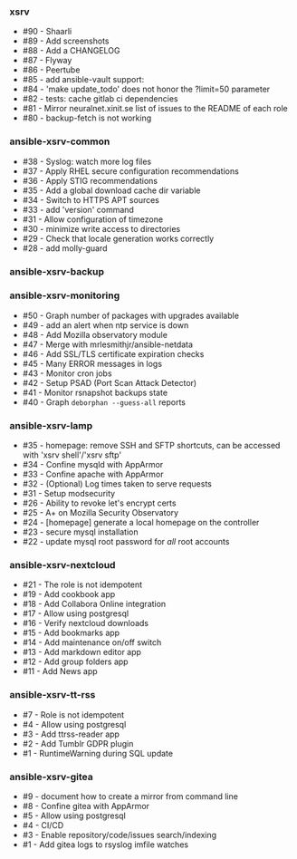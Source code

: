 <!-- This file is automatically generated by "make update_todo" -->

### xsrv

- #90 - Shaarli
- #89 - Add screenshots
- #88 - Add a CHANGELOG
- #87 - Flyway
- #86 - Peertube
- #85 - add ansible-vault support:
- #84 - 'make update_todo' does not honor the ?limit=50 parameter
- #82 - tests: cache gitlab ci dependencies
- #81 - Mirror neuralnet.xinit.se list of issues to the README of each role
- #80 - backup-fetch is not working

### ansible-xsrv-common

- #38 - Syslog: watch more log files
- #37 - Apply RHEL secure configuration recommendations
- #36 - Apply STIG recommendations
- #35 - Add a global download cache dir variable
- #34 - Switch to HTTPS APT sources
- #33 - add 'version' command
- #31 - Allow configuration of timezone
- #30 - minimize write access to directories
- #29 - Check that locale generation works correctly
- #28 - add molly-guard

### ansible-xsrv-backup


### ansible-xsrv-monitoring

- #50 - Graph number of packages with upgrades available
- #49 - add an alert when ntp service is down
- #48 - Add Mozilla observatory module
- #47 - Merge with mrlesmithjr/ansible-netdata
- #46 - Add SSL/TLS certificate expiration checks
- #45 - Many ERROR messages in logs
- #43 - Monitor cron jobs
- #42 - Setup PSAD (Port Scan Attack Detector)
- #41 - Monitor rsnapshot backups state
- #40 - Graph `deborphan --guess-all` reports

### ansible-xsrv-lamp

- #35 - homepage: remove SSH and SFTP shortcuts, can be accessed with 'xsrv shell'/'xsrv sftp'
- #34 - Confine mysqld with AppArmor
- #33 - Confine apache with AppArmor
- #32 - (Optional) Log times taken to serve requests
- #31 - Setup modsecurity
- #26 - Ability to revoke let's encrypt certs
- #25 - A+ on Mozilla Security Observatory
- #24 - [homepage] generate a local homepage on the controller
- #23 - secure mysql installation
- #22 - update mysql root password for *all* root accounts

### ansible-xsrv-nextcloud

- #21 - The role is not idempotent
- #19 - Add cookbook app
- #18 - Add Collabora Online integration
- #17 - Allow using postgresql
- #16 - Verify nextcloud downloads
- #15 - Add bookmarks app
- #14 - Add maintenance on/off switch
- #13 - Add markdown editor app
- #12 - Add group folders app
- #11 - Add News app

### ansible-xsrv-tt-rss

- #7 - Role is not idempotent
- #4 - Allow using postgresql
- #3 - Add ttrss-reader app
- #2 - Add Tumblr GDPR plugin
- #1 - RuntimeWarning during SQL update

### ansible-xsrv-gitea

- #9 - document how to create a mirror from command line
- #8 - Confine gitea with AppArmor
- #5 - Allow using postgresql
- #4 - CI/CD
- #3 - Enable repository/code/issues search/indexing
- #1 - Add gitea logs to rsyslog imfile watches

